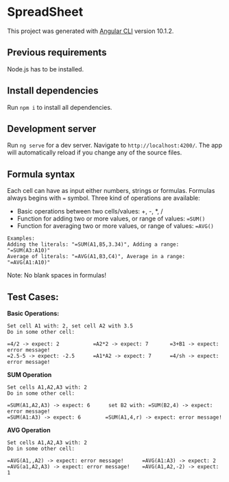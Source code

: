 # SpreadSheet

This project was generated with [Angular CLI](https://github.com/angular/angular-cli) version 10.1.2.

## Previous requirements

Node.js has to be installed.

## Install dependencies

Run ```npm i``` to install all dependencies.

## Development server

Run `ng serve` for a dev server. Navigate to `http://localhost:4200/`. The app will automatically reload if you change any of the source files.

## Formula syntax

Each cell can have as input either numbers, strings or formulas.
Formulas always begins with `=` symbol.
Three kind of operations are available:

- Basic operations between two cells/values: +, -, *, /
- Function for adding two or more values, or range of values: `=SUM()`
- Function for averaging two or more values, or range of values: `=AVG()`
```
Examples:
Adding the literals: "=SUM(A1,B5,3.34)", Adding a range: "=SUM(A3:A10)"
Average of literals: "=AVG(A1,B3,C4)", Average in a range: "=AVG(A1:A10)"
```
Note: No blank spaces in formulas!

## Test Cases:

**Basic Operations:**
```
Set cell A1 with: 2, set cell A2 with 3.5
Do in some other cell:

=4/2 -> expect: 2           =A2*2 -> expect: 7       =3+B1 -> expect: error message!
=2.5-5 -> expect: -2.5      =A1*A2 -> expect: 7      =4/sh -> expect: error message!           
```
**SUM Operation**
```
Set cells A1,A2,A3 with: 2
Do in some other cell:

=SUM(A1,A2,A3) -> expect: 6      set B2 with: =SUM(B2,4) -> expect: error message!
=SUM(A1:A3) -> expect: 6        =SUM(A1,4,r) -> expect: error message!
```
**AVG Operation**
```
Set cells A1,A2,A3 with: 2
Do in some other cell:

=AVG(A1,,A2) -> expect: error message!      =AVG(A1:A3) -> expect: 2
=AVG(a1,A2,A3) -> expect: error message!    =AVG(A1,A2,-2) -> expect: 1
```
